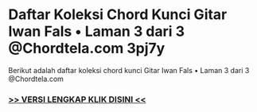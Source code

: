 
 # Daftar Koleksi Chord  Kunci Gitar Iwan Fals • Laman 3 dari 3 @Chordtela.com 3pj7y


Berikut adalah daftar koleksi chord  kunci Gitar Iwan Fals • Laman 3 dari 3 @Chordtela.com

###  <a href="https://shortlighzx.web.app?sq=Daftar Koleksi Chord  Kunci Gitar Iwan Fals • Laman 3 dari 3 @Chordtela.com"> >> VERSI LENGKAP KLIK DISINI << </a>
